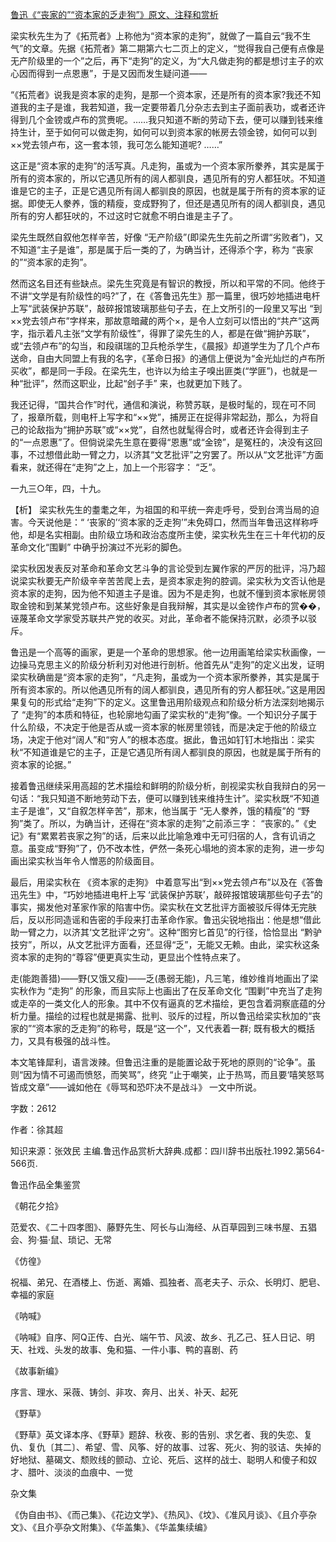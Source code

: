 [鲁迅《“丧家的”“资本家的乏走狗”》原文、注释和赏析](https://www.vrrw.net/wx/9629.html)

梁实秋先生为了《拓荒者》上称他为“资本家的走狗”，就做了一篇自云“我不生气”的文章。先据《拓荒者》第二期第六七二页上的定义，“觉得我自己便有点像是无产阶级里的一个”之后，再下“走狗”的定义，为“大凡做走狗的都是想讨主子的欢心因而得到一点恩惠”，于是又因而发生疑问道——

“《拓荒者》说我是资本家的走狗，是那一个资本家，还是所有的资本家?我还不知道我的主子是谁，我若知道，我一定要带着几分杂志去到主子面前表功，或者还许得到几个金镑或卢布的赏赉呢。……我只知道不断的劳动下去，便可以赚到钱来维持生计，至于如何可以做走狗，如何可以到资本家的帐房去领金镑，如何可以到××党去领卢布，这一套本领，我可怎么能知道呢? ……”

这正是“资本家的走狗”的活写真。凡走狗，虽或为一个资本家所豢养，其实是属于所有的资本家的，所以它遇见所有的阔人都驯良，遇见所有的穷人都狂吠。不知道谁是它的主子，正是它遇见所有阔人都驯良的原因，也就是属于所有的资本家的证据。即使无人豢养，饿的精瘦，变成野狗了，但还是遇见所有的阔人都驯良，遇见所有的穷人都狂吠的，不过这时它就愈不明白谁是主子了。

梁先生既然自叙他怎样辛苦，好像 “无产阶级”(即梁先生先前之所谓“劣败者”)，又不知道“主子是谁”，那是属于后一类的了，为确当计，还得添个字，称为 “丧家的”“资本家的走狗”。

然而这名目还有些缺点。梁先生究竟是有智识的教授，所以和平常的不同。他终于不讲“文学是有阶级性的吗?”了，在《答鲁迅先生》那一篇里，很巧妙地插进电杆上写“武装保护苏联”，敲碎报馆玻璃那些句子去，在上文所引的一段里又写出 “到××党去领卢布”字样来，那故意暗藏的两个×，是令人立刻可以悟出的“共产”这两字，指示着凡主张“文学有阶级性”，得罪了梁先生的人，都是在做“拥护苏联”，或“去领卢布”的勾当，和段祺瑞的卫兵枪杀学生，《晨报》却道学生为了几个卢布送命，自由大同盟上有我的名字，《革命日报》的通信上便说为“金光灿烂的卢布所买收”，都是同一手段。在梁先生，也许以为给主子嗅出匪类(“学匪”)，也就是一种“批评”，然而这职业，比起“刽子手” 来，也就更加下贱了。

我还记得，“国共合作”时代，通信和演说，称赞苏联，是极时髦的，现在可不同了，报章所载，则电杆上写字和“××党”，捕房正在捉得非常起劲，那么，为将自己的论敌指为“拥护苏联”或“××党”，自然也就髦得合时，或者还许会得到主子的“一点恩惠”了。但倘说梁先生意在要得“恩惠”或“金镑”，是冤枉的，决没有这回事，不过想借此助一臂之力，以济其“文艺批评”之穷罢了。所以从“文艺批评”方面看来，就还得在“走狗”之上，加上一个形容字： “乏”。

一九三○年，四，十九。



【析】 梁实秋先生的耋耄之年，为祖国的和平统一奔走呼号，受到台湾当局的迫害。今天说他是：“ ‘丧家的’‘资本家的乏走狗’”未免碍口，然而当年鲁迅这样称呼他，却是名实相副。由阶级立场和政治态度所主使，梁实秋先生在三十年代初的反革命文化“围剿” 中确乎扮演过不光彩的脚色。

梁实秋因发表反对革命和革命文艺斗争的言论受到左翼作家的严厉的批评，冯乃超说梁实秋要无产阶级辛辛苦苦爬上去，是资本家走狗的腔调。梁实秋为文否认他是资本家的走狗，因为他不知道主子是谁。因为不是走狗，也就不懂到资本家帐房领取金镑和到某某党领卢布。这些好象是自我辩解，其实是以金镑作卢布的赏��，诬蔑革命文学家受苏联共产党的收买。对此，革命者不能保持沉默，必须予以驳斥。

鲁迅是一个高等的画家，更是一个革命的思想家。他一边用画笔给梁实秋画像，一边操马克思主义的阶级分析利刃对他进行剖析。他首先从“走狗”的定义出发，证明梁实秋确凿是“资本家的走狗”，“凡走狗，虽或为一个资本家所豢养，其实是属于所有资本家的。所以他遇见所有的阔人都驯良，遇见所有的穷人都狂吠。”这是用因果复句的形式给“走狗”下的定义。这里鲁迅用阶级观点和阶级分析方法深刻地揭示了 “走狗”的本质和特征，也轮廓地勾画了梁实秋的“走狗”像。一个知识分子属于什么阶级，不决定于他是否从或一资本家的帐房里领钱，而是决定于他的阶级立场，决定于他对“阔人”和“穷人”的根本态度。据此，鲁迅如钉钉木地指出：梁实秋“不知道谁是它的主子，正是它遇见所有阔人都驯良的原因，也就是属于所有的资本家的论据。”

接着鲁迅继续采用高超的艺术描绘和鲜明的阶级分析，剖视梁实秋自我辩白的另一句话：“我只知道不断地劳动下去，便可以赚到钱来维持生计”。梁实秋既“不知道主子是谁”，又“自叙怎样辛苦”，那末，他当属于 “无人豢养，饿的精瘦”的 “野狗”类了。所以，为确当计，还得在“资本家的走狗”之前添三字： “丧家的。”《史记》有“累累若丧家之狗”的话，后来以此比喻急难中无可归宿的人，含有讥诮之意。虽变成“野狗”了，仍不改本性，俨然一条死心塌地的资本家的走狗，进一步勾画出梁实秋当年令人憎恶的阶级面目。

最后，用梁实秋在 《资本家的走狗》 中着意写出“到××党去领卢布”以及在《答鲁迅先生》中，“巧妙地插进电杆上写 ‘武装保护苏联’，敲碎报馆玻璃那些句子去”的事实，揭发他对革家作家的陷害中伤。梁实秋在文艺批评方面被驳斥得体无完肤后，反以形同造谣和告密的手段来打击革命作家。鲁迅尖锐地指出：他是想“借此助一臂之力，以济其‘文艺批评’之穷”。这种“图穷匕首见”的行径，恰恰显出 “黔驴技穷”，所以，从文艺批评方面看，还显得“乏”，无能又无赖。由此，梁实秋这条资本家的走狗的“尊容”便更真实生动，更显出个性特点来了。

走(能跑善猎)——野(又饿又瘦)——乏(愚弱无能)，凡三笔，维妙维肖地画出了梁实秋作为 “走狗” 的形象，而且实际上也画出了在反革命文化 “围剿”中充当了走狗或走卒的一类文化人的形象。其中不仅有逼真的艺术描绘，更包含着洞察底蕴的分析力量。描绘的过程也就是揭露、批判、驳斥的过程，所以鲁迅给梁实秋加的“丧家的”“资本家的乏走狗”的称号，既是“这一个”，又代表着一群; 既有极大的概括力，又具有极强的战斗性。

本文笔锋犀利，语言泼辣。但鲁迅注重的是能置论敌于死地的原则的“论争”。虽则“因为情不可遏而愤怒，而笑骂”，终究 “止于嘲笑，止于热骂，而且要‘嘻笑怒骂皆成文章”——诚如他在《辱骂和恐吓决不是战斗》 一文中所说。

字数：2612

作者：徐其超

知识来源：张效民 主编.鲁迅作品赏析大辞典.成都：四川辞书出版社.1992.第564-566页.

鲁迅作品全集鉴赏

《朝花夕拾》

范爱农、《二十四孝图》、藤野先生、阿长与山海经、从百草园到三味书屋、五猖会、狗·猫·鼠、琐记、无常

《仿徨》

祝福、弟兄、在酒楼上、伤逝、离婚、孤独者、高老夫子、示众、长明灯、肥皂、幸福的家庭

《呐喊》

《呐喊》自序、阿Q正传、白光、端午节、风波、故乡、孔乙己、狂人日记、明天、社戏、头发的故事、兔和猫、一件小事、鸭的喜剧、药

《故事新编》

序言、理水、采薇、铸剑、非攻、奔月、出关、补天、起死

《野草》

《野草》英文译本序、《野草》题辞、秋夜、影的告别、求乞者、我的失恋、复仇、复仇〔其二〕、希望、雪、风筝、好的故事、过客、死火、狗的驳诘、失掉的好地狱、墓碣文、颓败线的颤动、立论、死后、这样的战士、聪明人和傻子和奴才、腊叶、淡淡的血痕中、一觉

杂文集

《伪自由书》、《而己集》、《花边文学》、《热风》、《坟》、《准风月谈》、《且介亭杂文》、《且介亭杂文附集》、《华盖集》、《华盖集续编》

